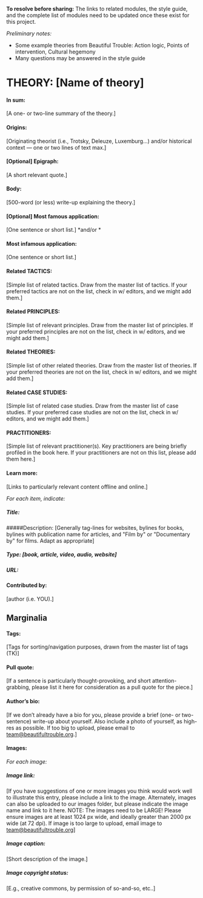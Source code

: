 **To resolve before sharing:**
The links to related modules, the style guide, and the complete list of modules need to be updated once these exist for this project.

*Preliminary notes:*
* Some example theories from Beautiful Trouble: Action logic, Points of intervention, Cultural hegemony 
* Many questions may be answered in the style guide

# THEORY: [Name of theory]
 
#### In sum: 
[A one- or two-line summary of the theory.]
 
#### Origins: 
[Originating theorist (i.e., Trotsky, Deleuze, Luxemburg...) and/or historical context — one or two lines of text max.]

#### [Optional] Epigraph: 
[A short relevant quote.]

#### Body: 
[500-word (or less) write-up explaining the theory.]
 
#### [Optional] Most famous application: 
[One sentence or short list.]
*and/or *
####  Most infamous application: 
[One sentence or short list.]
 
#### Related TACTICS: 
[Simple list of related tactics. Draw from the master list of tactics. If your preferred tactics are not on the list, check in w/ editors, and we might add them.]

#### Related PRINCIPLES: 
[Simple list of relevant principles. Draw from the master list of principles. If your preferred principles are not on the list, check in w/ editors, and we might add them.]
 
#### Related THEORIES: 
[Simple list of other related theories. Draw from the master list of theories. If your preferred theories are not on the list, check in w/ editors, and we might add them.]

#### Related CASE STUDIES:
[Simple list of related case studies. Draw from the master list of case studies. If your preferred case studies are not on the list, check in w/ editors, and we might add them.]

#### PRACTITIONERS: 
[Simple list of relevant practitioner(s). Key practitioners are being briefly profiled in the book here. If your practitioners are not on this list, please add them here.]
 
#### Learn more: 
[Links to particularly relevant content offline and online.]

_For each item, indicate:_
##### Title: 
#####Description: [Generally tag-lines for websites, bylines for books, bylines with publication name for articles, and "Film by" or "Documentary by" for films. Adapt as appropriate]
##### Type: [book, article, video, audio, website]
##### URL:

#### Contributed by: 
[author (i.e. YOU).]

## Marginalia 

#### Tags:  
[Tags for sorting/navigation purposes, drawn from the master list of tags (TK)]

#### Pull quote: 
[If a sentence is particularly thought-provoking, and short attention-grabbing, please list it here for consideration as a pull quote for the piece.]

#### Author’s bio: 
[If we don’t already have a bio for you, please provide a brief (one- or two-sentence) write-up about yourself. Also include a photo of yourself, as high-res as possible. If too big to upload, please email to team@beautifultrouble.org.]

#### Images: 
_For each image:_
##### Image link: 
[If you have suggestions of one or more images you think would work well to illustrate this entry, please include a link to the image. Alternately, images can also be uploaded to our images folder, but please indicate the image name and link to it here. NOTE: The images need to be LARGE! Please ensure images are at least 1024 px wide, and ideally greater than 2000 px wide (at 72 dpi). If image is too large to upload, email image to team@beautifultrouble.org] 

##### Image caption: 
[Short description of the image.]

##### Image copyright status: 
[E.g., creative commons, by permission of so-and-so, etc..]